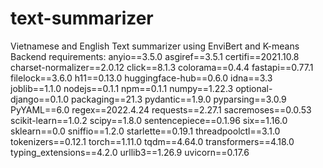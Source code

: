 # text-summarizer
 Vietnamese and English Text summarizer using EnviBert and K-means
Backend requirements:
anyio==3.5.0
asgiref==3.5.1
certifi==2021.10.8
charset-normalizer==2.0.12
click==8.1.3
colorama==0.4.4
fastapi==0.77.1
filelock==3.6.0
h11==0.13.0
huggingface-hub==0.6.0
idna==3.3
joblib==1.1.0
nodejs==0.1.1
npm==0.1.1
numpy==1.22.3
optional-django==0.1.0
packaging==21.3
pydantic==1.9.0
pyparsing==3.0.9
PyYAML==6.0
regex==2022.4.24
requests==2.27.1
sacremoses==0.0.53
scikit-learn==1.0.2
scipy==1.8.0
sentencepiece==0.1.96
six==1.16.0
sklearn==0.0
sniffio==1.2.0
starlette==0.19.1
threadpoolctl==3.1.0
tokenizers==0.12.1
torch==1.11.0
tqdm==4.64.0
transformers==4.18.0
typing_extensions==4.2.0
urllib3==1.26.9
uvicorn==0.17.6
